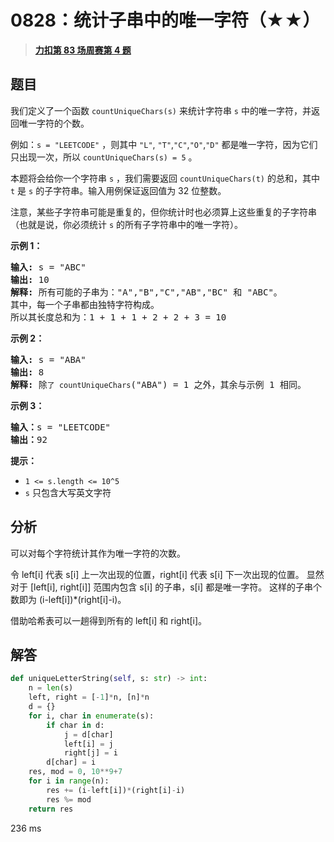# 0828：统计子串中的唯一字符（★★）


> <u>**[力扣第 83 场周赛第 4 题](https://leetcode.cn/problems/count-unique-characters-of-all-substrings-of-a-given-string/)**</u>

## 题目

<p>我们定义了一个函数 <code>countUniqueChars(s)</code> 来统计字符串 <code>s</code> 中的唯一字符，并返回唯一字符的个数。</p>

<p>例如：<code>s = "LEETCODE"</code> ，则其中 <code>"L"</code>, <code>"T"</code>,<code>"C"</code>,<code>"O"</code>,<code>"D"</code> 都是唯一字符，因为它们只出现一次，所以 <code>countUniqueChars(s) = 5</code> 。</p>

<p>本题将会给你一个字符串 <code>s</code> ，我们需要返回 <code>countUniqueChars(t)</code> 的总和，其中 <code>t</code> 是 <code>s</code> 的子字符串。输入用例保证返回值为 32 位整数。</p>

<p>注意，某些子字符串可能是重复的，但你统计时也必须算上这些重复的子字符串（也就是说，你必须统计 <code>s</code> 的所有子字符串中的唯一字符）。</p>



<p><strong>示例 1：</strong></p>

<pre>
<strong>输入: </strong>s = "ABC"
<strong>输出: </strong>10
<strong>解释:</strong> 所有可能的子串为："A","B","C","AB","BC" 和 "ABC"。
其中，每一个子串都由独特字符构成。
所以其长度总和为：1 + 1 + 1 + 2 + 2 + 3 = 10
</pre>

<p><strong>示例 2：</strong></p>

<pre>
<strong>输入: </strong>s = "ABA"
<strong>输出: </strong>8
<strong>解释: </strong>除<code>了 countUniqueChars</code>("ABA") = 1 之外，其余与示例 1 相同。
</pre>

<p><strong>示例 3：</strong></p>

<pre>
<strong>输入：</strong>s = "LEETCODE"
<strong>输出：</strong>92
</pre>



<p><strong>提示：</strong></p>

<ul>
<li><code>1 &lt;= s.length &lt;= 10^5</code></li>
<li><code>s</code> 只包含大写英文字符</li>
</ul>


## 分析

可以对每个字符统计其作为唯一字符的次数。

令 left[i] 代表 s[i] 上一次出现的位置，right[i] 代表 s[i] 下一次出现的位置。
显然对于 [left[i], right[i]] 范围内包含 s[i] 的子串，s[i] 都是唯一字符。
这样的子串个数即为 (i-left[i])*(right[i]-i)。

借助哈希表可以一趟得到所有的 left[i] 和 right[i]。

## 解答

```python
def uniqueLetterString(self, s: str) -> int:
    n = len(s)
    left, right = [-1]*n, [n]*n
    d = {}
    for i, char in enumerate(s):
        if char in d:
            j = d[char]
            left[i] = j
            right[j] = i
        d[char] = i
    res, mod = 0, 10**9+7
    for i in range(n):
        res += (i-left[i])*(right[i]-i)
        res %= mod
    return res
```
236 ms

